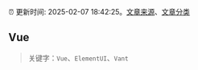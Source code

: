 :alarm_clock: 更新时间: 2025-02-07 18:42:25。[文章来源](/README.md)、[文章分类](/TAGS.md)

## Vue


> 关键字：`Vue`、`ElementUI`、`Vant`



